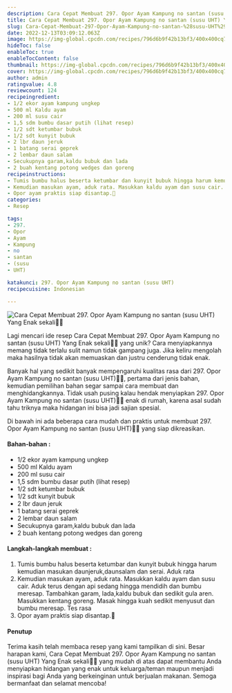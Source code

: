 ```yaml
---
description: Cara Cepat Membuat 297. Opor Ayam Kampung no santan (susu UHT) Yang Enak sekali"
title: Cara Cepat Membuat 297. Opor Ayam Kampung no santan (susu UHT) Yang Enak sekali
slug: Cara-Cepat-Membuat-297-Opor-Ayam-Kampung-no-santan-%28susu-UHT%29-Yang-Enak-sekali
date: 2022-12-13T03:09:12.063Z
image: https://img-global.cpcdn.com/recipes/796d6b9f42b13bf3/400x400cq70/photo.jpg
hideToc: false
enableToc: true
enableTocContent: false
thumbnail: https://img-global.cpcdn.com/recipes/796d6b9f42b13bf3/400x400cq70/photo.jpg
cover: https://img-global.cpcdn.com/recipes/796d6b9f42b13bf3/400x400cq70/photo.jpg
author: admin
ratingvalue: 4.8
reviewcount: 124
recipeingredient:
- 1/2 ekor ayam kampung ungkep
- 500 ml Kaldu ayam
- 200 ml susu cair
- 1,5 sdm bumbu dasar putih (lihat resep)
- 1/2 sdt ketumbar bubuk
- 1/2 sdt kunyit bubuk
- 2 lbr daun jeruk
- 1 batang serai geprek
- 2 lembar daun salam
- Secukupnya garam,kaldu bubuk dan lada
- 2 buah kentang potong wedges dan goreng
recipeinstructions:
- Tumis bumbu halus beserta ketumbar dan kunyit bubuk hingga harum kemudian masukan daunjeruk,daunsalam dan serai. Aduk rata
- Kemudian masukan ayam, aduk rata. Masukkan kaldu ayam dan susu cair. Aduk terus dengan api sedang hingga mendidih dan bumbu meresap. Tambahkan garam, lada,kaldu bubuk dan sedikit gula aren. Masukkan kentang goreng. Masak hingga kuah sedikit menyusut dan bumbu meresap. Tes rasa
- Opor ayam praktis siap disantap.🥰
categories:
- Resep

tags:
- 297.
- Opor
- Ayam
- Kampung
- no
- santan
- (susu
- UHT)

katakunci: 297. Opor Ayam Kampung no santan (susu UHT)
recipecuisine: Indonesian

---
```


![Cara Cepat Membuat 297. Opor Ayam Kampung no santan (susu UHT) Yang Enak sekali👩‍🍳](https://img-global.cpcdn.com/recipes/796d6b9f42b13bf3/400x400cq70/photo.jpg)

Lagi mencari ide resep Cara Cepat Membuat 297. Opor Ayam Kampung no santan (susu UHT) Yang Enak sekali👩‍🍳 yang unik? Cara menyiapkannya memang tidak terlalu sulit namun tidak gampang juga. Jika keliru mengolah maka hasilnya tidak akan memuaskan dan justru cenderung tidak enak.

Banyak hal yang sedikit banyak mempengaruhi kualitas rasa dari 297. Opor Ayam Kampung no santan (susu UHT)👩‍🍳, pertama dari jenis bahan, kemudian pemilihan bahan segar sampai cara membuat dan menghidangkannya. Tidak usah pusing kalau hendak menyiapkan 297. Opor Ayam Kampung no santan (susu UHT)👩‍🍳 enak di rumah, karena asal sudah tahu triknya maka hidangan ini bisa jadi sajian spesial.

Di bawah ini ada beberapa cara mudah dan praktis untuk membuat 297. Opor Ayam Kampung no santan (susu UHT)👩‍🍳 yang siap dikreasikan.

<!--inarticleads1-->

#### Bahan-bahan :

- 1/2 ekor ayam kampung ungkep
- 500 ml Kaldu ayam
- 200 ml susu cair
- 1,5 sdm bumbu dasar putih (lihat resep)
- 1/2 sdt ketumbar bubuk
- 1/2 sdt kunyit bubuk
- 2 lbr daun jeruk
- 1 batang serai geprek
- 2 lembar daun salam
- Secukupnya garam,kaldu bubuk dan lada
- 2 buah kentang potong wedges dan goreng

<!--inarticleads2-->

#### Langkah-langkah membuat :

1. Tumis bumbu halus beserta ketumbar dan kunyit bubuk hingga harum kemudian masukan daunjeruk,daunsalam dan serai. Aduk rata
1. Kemudian masukan ayam, aduk rata. Masukkan kaldu ayam dan susu cair. Aduk terus dengan api sedang hingga mendidih dan bumbu meresap. Tambahkan garam, lada,kaldu bubuk dan sedikit gula aren. Masukkan kentang goreng. Masak hingga kuah sedikit menyusut dan bumbu meresap. Tes rasa
1. Opor ayam praktis siap disantap.🥰

#### Penutup

Terima kasih telah membaca resep yang kami tampilkan di sini. Besar harapan kami, Cara Cepat Membuat 297. Opor Ayam Kampung no santan (susu UHT) Yang Enak sekali👩‍🍳 yang mudah di atas dapat membantu Anda menyiapkan hidangan yang enak untuk keluarga/teman maupun menjadi inspirasi bagi Anda yang berkeinginan untuk berjualan makanan. Semoga bermanfaat dan selamat mencoba!